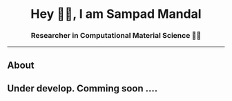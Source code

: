 <h1 align="center"> Hey 🙋‍♂️, I am Sampad Mandal</h1>
<h3 align="center">Researcher in Computational Material Science 👨‍💻 </h3>
<hr/>
<h2> About</h2>



<h2>Under develop. Comming soon ....</h2>
